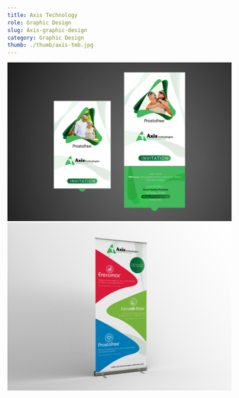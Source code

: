 ```yaml
---
title: Axis Technology
role: Graphic Design
slug: Axis-graphic-design
category: Graphic Design
thumb: ./thumb/axis-tmb.jpg
---
```


![Axis Technology](https://raw.githubusercontent.com/noushweb/projectimages/main/graphicdesign/Axis/1.jpg)
![Axis Technology](https://raw.githubusercontent.com/noushweb/projectimages/main/graphicdesign/Axis/2.jpg)
